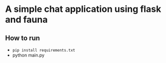 # A simple chat application using flask and fauna

## How to run
* `pip install requirements.txt`
* python main.py
